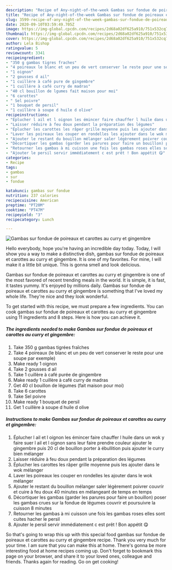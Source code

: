 ```yaml
---
description: "Recipe of Any-night-of-the-week Gambas sur fondue de poireaux et carottes au curry et gingembre"
title: "Recipe of Any-night-of-the-week Gambas sur fondue de poireaux et carottes au curry et gingembre"
slug: 3599-recipe-of-any-night-of-the-week-gambas-sur-fondue-de-poireaux-et-carottes-au-curry-et-gingembre
date: 2020-09-10T03:59:49.705Z
image: https://img-global.cpcdn.com/recipes/2d68a02df625a910/751x532cq70/gambas-sur-fondue-de-poireaux-et-carottes-au-curry-et-gingembre-photo-principale-de-la-recette.jpg
thumbnail: https://img-global.cpcdn.com/recipes/2d68a02df625a910/751x532cq70/gambas-sur-fondue-de-poireaux-et-carottes-au-curry-et-gingembre-photo-principale-de-la-recette.jpg
cover: https://img-global.cpcdn.com/recipes/2d68a02df625a910/751x532cq70/gambas-sur-fondue-de-poireaux-et-carottes-au-curry-et-gingembre-photo-principale-de-la-recette.jpg
author: Lela Bishop
ratingvalue: 5
reviewcount: 3341
recipeingredient:
- "350 g gambas tigres fraches"
- "4 poireaux le blanc et un peu de vert conserver le reste pour une soupe par exemple"
- "1 oignon"
- "2 gousses d ail"
- "1 cuillère à café pure de gingembre"
- "1 cuillère à café curry de madras"
- "40 cl bouillon de lgumes fait maison pour moi"
- "6 carottes"
- " Sel poivre"
- "1 bouquet de persil"
- "1 cuillère à soupe d huile d olive"
recipeinstructions:
- "Éplucher l ail et l oignon les émincer faire chauffer l huile dans un wok y faire suer l ail et l oignon sans leur faire prendre couleur ajouter le gingembre puis 20 cl de bouillon porter à ébullition puis ajouter le curry bien mélanger"
- "Laisser réduire à feu doux pendant la préparation des légumes"
- "Éplucher les carottes les râper grille moyenne puis les ajouter dans le wok mélanger"
- "Laver les poireaux les couper en rondelles les ajouter dans le wok mélanger"
- "Ajouter le restant du bouillon mélanger saler légèrement poivrer couvrir et cuire à feu doux 40 minutes en mélangeant de temps en temps"
- "Décortiquer les gambas (garder les parures pour faire un bouillon) poser les gambas crues sur la fondue de légumes couvrir et poursuivre la cuisson 8 minutes"
- "Retourner les gambas à mi cuisson une fois les gambas roses elles sont cuites hacher le persil"
- "Ajouter le persil servir immédiatement c est prêt ! Bon appétit 😋"
categories:
- Recipe
tags:
- gambas
- sur
- fondue

katakunci: gambas sur fondue 
nutrition: 237 calories
recipecuisine: American
preptime: "PT20M"
cooktime: "PT47M"
recipeyield: "3"
recipecategory: Lunch

---
```



![Gambas sur fondue de poireaux et carottes au curry et gingembre](https://img-global.cpcdn.com/recipes/2d68a02df625a910/751x532cq70/gambas-sur-fondue-de-poireaux-et-carottes-au-curry-et-gingembre-photo-principale-de-la-recette.jpg)

Hello everybody, hope you're having an incredible day today. Today, I will show you a way to make a distinctive dish, gambas sur fondue de poireaux et carottes au curry et gingembre. It is one of my favorites. For mine, I will make it a little bit unique. This is gonna smell and look delicious.



Gambas sur fondue de poireaux et carottes au curry et gingembre is one of the most favored of recent trending meals in the world. It is simple, it is fast, it tastes yummy. It's enjoyed by millions daily. Gambas sur fondue de poireaux et carottes au curry et gingembre is something that I've loved my whole life. They're nice and they look wonderful.


To get started with this recipe, we must prepare a few ingredients. You can cook gambas sur fondue de poireaux et carottes au curry et gingembre using 11 ingredients and 8 steps. Here is how you can achieve it.

<!--inarticleads1-->

##### The ingredients needed to make Gambas sur fondue de poireaux et carottes au curry et gingembre:

1. Take 350 g gambas tigrées fraîches
1. Take 4 poireaux (le blanc et un peu de vert conserver le reste pour une soupe par exemple)
1. Make ready 1 oignon
1. Take 2 gousses d ail
1. Take 1 cuillère à café purée de gingembre
1. Make ready 1 cuillère à café curry de madras
1. Get 40 cl bouillon de légumes (fait maison pour moi)
1. Take 6 carottes
1. Take  Sel poivre
1. Make ready 1 bouquet de persil
1. Get 1 cuillère à soupe d huile d olive




<!--inarticleads2-->

##### Instructions to make Gambas sur fondue de poireaux et carottes au curry et gingembre:

1. Éplucher l ail et l oignon les émincer faire chauffer l huile dans un wok y faire suer l ail et l oignon sans leur faire prendre couleur ajouter le gingembre puis 20 cl de bouillon porter à ébullition puis ajouter le curry bien mélanger
1. Laisser réduire à feu doux pendant la préparation des légumes
1. Éplucher les carottes les râper grille moyenne puis les ajouter dans le wok mélanger
1. Laver les poireaux les couper en rondelles les ajouter dans le wok mélanger
1. Ajouter le restant du bouillon mélanger saler légèrement poivrer couvrir et cuire à feu doux 40 minutes en mélangeant de temps en temps
1. Décortiquer les gambas (garder les parures pour faire un bouillon) poser les gambas crues sur la fondue de légumes couvrir et poursuivre la cuisson 8 minutes
1. Retourner les gambas à mi cuisson une fois les gambas roses elles sont cuites hacher le persil
1. Ajouter le persil servir immédiatement c est prêt ! Bon appétit 😋




So that's going to wrap this up with this special food gambas sur fondue de poireaux et carottes au curry et gingembre recipe. Thank you very much for your time. I am sure that you can make this at home. There's gonna be more interesting food at home recipes coming up. Don't forget to bookmark this page on your browser, and share it to your loved ones, colleague and friends. Thanks again for reading. Go on get cooking!
